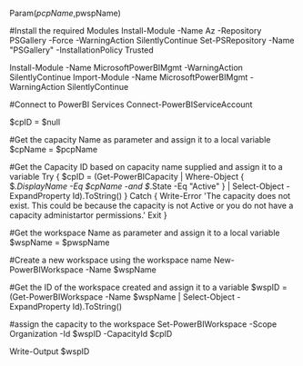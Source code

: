 Param($pcpName,$pwspName)


#Install the required Modules
Install-Module -Name Az -Repository PSGallery -Force -WarningAction SilentlyContinue
Set-PSRepository -Name "PSGallery" -InstallationPolicy Trusted

Install-Module -Name MicrosoftPowerBIMgmt -WarningAction SilentlyContinue
Import-Module -Name MicrosoftPowerBIMgmt -WarningAction SilentlyContinue

#Connect to PowerBI Services
Connect-PowerBIServiceAccount

$cpID = $null

#Get the capacity Name as parameter and assign it to a local variable
$cpName = $pcpName

#Get the Capacity ID based on capacity name supplied and assign it to a variable
Try {
$cpID = (Get-PowerBICapacity | Where-Object { $_.DisplayName -Eq $cpName -and $_.State -Eq "Active" } | Select-Object -ExpandProperty Id).ToString()
}
Catch {
	Write-Error 'The capacity does not exist. This could be because the capacity is not Active or you do not have a capacity administartor permissions.' 
	Exit
}  

#Get the workspace Name as parameter and assign it to a local variable
$wspName = $pwspName

#Create a new workspace using the workspace name
New-PowerBIWorkspace -Name $wspName

#Get the ID of the workspace created and assign it to a variable
$wspID = (Get-PowerBIWorkspace -Name $wspName | Select-Object -ExpandProperty Id).ToString()

#assign the capacity to the workspace
Set-PowerBIWorkspace -Scope Organization -Id $wspID -CapacityId $cpID

Write-Output $wspID
